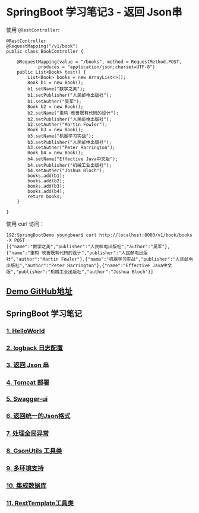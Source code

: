 # SpringBoot 学习笔记3 - 返回 Json串


使用 `@RestController`:

```
@RestController
@RequestMapping("/v1/book")
public class BookController {

    @RequestMapping(value = "/books", method = RequestMethod.POST,
            produces = "application/json;charset=UTF-8")
    public List<Book> test() {
        List<Book> books = new ArrayList<>();
        Book b1 = new Book();
        b1.setName("数学之美");
        b1.setPublisher("人民邮电出版社");
        b1.setAuther("吴军");
        Book b2 = new Book();
        b2.setName("重构 改善既有代码的设计");
        b2.setPublisher("人民邮电出版社");
        b2.setAuther("Martin Fowler");
        Book b3 = new Book();
        b3.setName("机器学习实战");
        b3.setPublisher("人民邮电出版社");
        b3.setAuther("Peter Harrington");
        Book b4 = new Book();
        b4.setName("Effective Java中文版");
        b4.setPublisher("机械工业出版社");
        b4.setAuther("Joshua Bloch");
        books.add(b1);
        books.add(b2);
        books.add(b3);
        books.add(b4);
        return books;
    }

}
```

使用 curl 访问：

```
192:SpringBootDemo youngbear$ curl http://localhost:8080/v1/book/books -X POST
[{"name":"数学之美","publisher":"人民邮电出版社","author":"吴军"},{"name":"重构 改善既有代码的设计","publisher":"人民邮电出版社","author":"Martin Fowler"},{"name":"机器学习实战","publisher":"人民邮电出版社","author":"Peter Harrington"},{"name":"Effective Java中文版","publisher":"机械工业出版社","author":"Joshua Bloch"}]
```




## [Demo GitHub地址](https://github.com/YoungBear/SpringBootDemo)



## SpringBoot 学习笔记

### [1. HelloWorld](./SpringBoot-1-HelloWorld.md)

### [2. logback 日志配置](./SpringBoot-2-logback.md)

### [3. 返回 Json 串](./SpringBoot-3-Json.md)

### [4. Tomcat 部署](./SpringBoot-4-Tomcat.md)

### [5. Swagger-ui](./SpringBoot-5-Swagger-ui.md)

### [6. 返回统一的Json格式](./SpringBoot-6-CommonJson.md)

### [7. 处理全局异常](./SpringBoot-7-GlobalExceptionHandler.md)

### [8. GsonUtils 工具类](./SpringBoot-8-GsonUtils.md)

### [9. 多环境支持](./SpringBoot-9-MultipyEnv.md)

### [10. 集成数据库](./SpringBoot-10-Database.md)

### [11. RestTemplate工具类](./SpringBoot-11-RestTemplateUtils.md)
